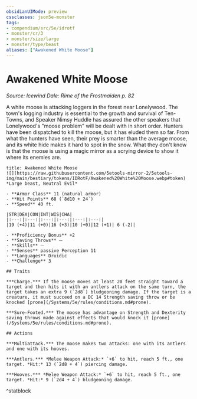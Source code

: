 ```yaml
---
obsidianUIMode: preview
cssclasses: json5e-monster
tags:
- compendium/src/5e/idrotf
- monster/cr/3
- monster/size/large
- monster/type/beast
aliases: ["Awakened White Moose"]
---
```

# Awakened White Moose
*Source: Icewind Dale: Rime of the Frostmaiden p. 82*  

A white moose is attacking loggers in the forest near Lonelywood. The town's logging industry is essential to the growth and survival of Ten-Towns, and Speaker Nimsy Huddle has assured the other speakers that Lonelywood's "moose problem" will be dealt with in short order. Hunters have been dispatched to kill the moose, but it has eluded them so far. From what the hunters have seen, their prey is smarter than the average moose, and its white hide makes it hard to spot in the snow. What they don't know is that the moose is using a magic mirror as a scrying device to show it where its enemies are.

```ad-statblock
title: Awakened White Moose
![](https://raw.githubusercontent.com/5etools-mirror-2/5etools-img/main/bestiary/tokens/IDRotF/Awakened%20White%20Moose.webp#token)
*Large beast, Neutral Evil*

- **Armor Class** 11 (natural armor)
- **Hit Points** 68 (`8d10 + 24`)
- **Speed** 40 ft.

|STR|DEX|CON|INT|WIS|CHA|
|:---:|:---:|:---:|:---:|:---:|:---:|
|19 (+4)|11 (+0)|16 (+3)|10 (+0)|12 (+1)| 6 (-2)|

- **Proficiency Bonus** +2
- **Saving Throws** ⏤
- **Skills** ⏤
- **Senses** passive Perception 11
- **Languages** Druidic
- **Challenge** 3

## Traits

***Charge.*** If the moose moves at least 20 feet straight toward a target and then hits it with an antlers attack on the same turn, the target takes an extra 9 (`2d8`) bludgeoning damage. If the target is a creature, it must succeed on a DC 14 Strength saving throw or be knocked [prone](/Systems/5e/rules/conditions.md#prone).

***Sure-Footed.*** The moose has advantage on Strength and Dexterity saving throws made against effects that would knock it [prone](/Systems/5e/rules/conditions.md#prone).

## Actions

***Multiattack.*** The moose makes two attacks: one with its antlers and one with its hooves.

***Antlers.*** *Melee Weapon Attack:* `+6` to hit, reach 5 ft., one target. *Hit:* 13 (`2d8 + 4`) piercing damage.

***Hooves.*** *Melee Weapon Attack:* `+6` to hit, reach 5 ft., one target. *Hit:* 9 (`2d4 + 4`) bludgeoning damage.
```
^statblock